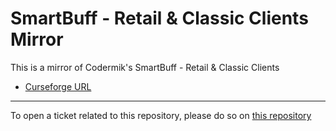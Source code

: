 # SmartBuff - Retail & Classic Clients Mirror

This is a mirror of Codermik's SmartBuff - Retail & Classic Clients

- [Curseforge URL](https://www.curseforge.com/wow/addons/smartbuff-retail-burning-crusade-classic)

----

To open a ticket related to this repository, please do so on [this repository](https://github.com/curseforge-mirror/.github)